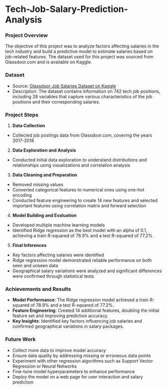 # Tech-Job-Salary-Prediction-Analysis


### Project Overview
The objective of this project was to analyze factors affecting salaries in the tech industry and build a predictive model to estimate salaries based on job-related features. The dataset used for this project was sourced from Glassdoor.com and is available on Kaggle.


### Dataset
* Source: [Glassdoor Job Salaries Dataset on Kaggle](https://www.kaggle.com/datasets/thedevastator/jobs-dataset-from-glassdoor)
* Description: The dataset contains information on 742 tech job positions, including 28 variables that capture various characteristics of the job positions and their corresponding salaries.


### Project Steps
1. <b>Data Collection</b>
* Collected job postings data from Glassdoor.com, covering the years 2017-2018
2. <b>Data Exploration and Analysis</b>
* Conducted initial data exploration to understand distributions and relationships using visualizations and correlation analysis
3. <b>Data Cleaning and Preparation</b>
* Removed missing values
* Converted categorical features to numerical ones using one-hot encoding
* Conducted feature engineering to create 14 new features and selected important features using correlation matrix and forward selection
4. <b>Model Building and Evaluation</b>
* Developed multiple machine learning models
* Identified Ridge regression as the best model with an alpha of 0.1, achieving a train R-squared of 78.9% and a test R-squared of 77.2%
5. <b>Final Inferences</b>
* Key factors affecting salaries were identified
* Ridge regression model demonstrated reliable performance on both seen and unseen data
* Geographical salary variations were analyzed and significant differences were confirmed through statistical tests


### Achievements and Results
- <b>Model Performance</b>: The Ridge regression model achieved a train R-squared of 78.9% and a test R-squared of 77.2%.
- <b>Feature Engineering</b>: Created 14 additional features, doubling the initial feature set and improving prediction accuracy.
- <b>Key Insights</b>: Identified key factors influencing job salaries and confirmed geographical variations in salary packages.


### Future Work
- Collect more data to improve model accuracy
- Ensure data quality by addressing missing or erroneous data points
- Experiment with other regression algorithms such as Support Vector Regression or Neural Networks
- Fine-tune model hyperparameters to enhance performance
- Deploy the model on a web page for user interaction and salary prediction


